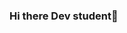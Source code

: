 ### Hi there Dev student👋

<!--
**Mizael2019/Mizael2019** is a ✨ _special_ ✨ repository because its `README.md` (this file) appears on your GitHub profile.
